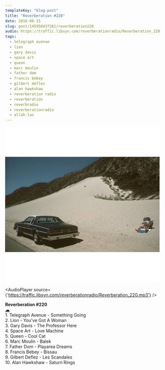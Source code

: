 ```yaml
---
templateKey: "blog-post"
title: "Reverberation #220"
date: 2016-06-15
slug: post/145958437261/reverberation220
audio: https://traffic.libsyn.com/reverberationradio/Reverberation_220.mp3
tags:
  - telegraph avenue
  - lion
  - gary davis
  - space art
  - queen
  - marc moulin
  - father dom
  - francis bebey
  - gilbert deflez
  - alan hawkshaw
  - reverberation radio
  - reverberation
  - reverbradio
  - reverberationradio
  - allah-las
---
```


![Reverberation #220](../images/fd04a20c85438e736d6919b3a9fdb2b357d1afc84cfbe194e6947b1e07e180b8.jpg)

<AudioPlayer source={'https://traffic.libsyn.com/reverberationradio/Reverberation_220.mp3'} />

<p><b>Reverberation #220<br /><a href="https://traffic.libsyn.com/reverberationradio/Reverberation_220.mp3">&#9729;</a><br /></b>1. Telegraph Avenue - Something Going<br />2. Lion - You've Got A Woman<br />3. Gary Davis - The Professor Here<br />4. Space Art - Love Machine<br />5. Queen - Cool Cat<br />6. Marc Moulin - Balek<br />7. Father Dom - Playarea Dreams<br />8. Francis Bebey - Bissau<br />9. Gilbert Deflez - Les Scandales<br />10. Alan Hawkshaw - Saturn Rings</p>
